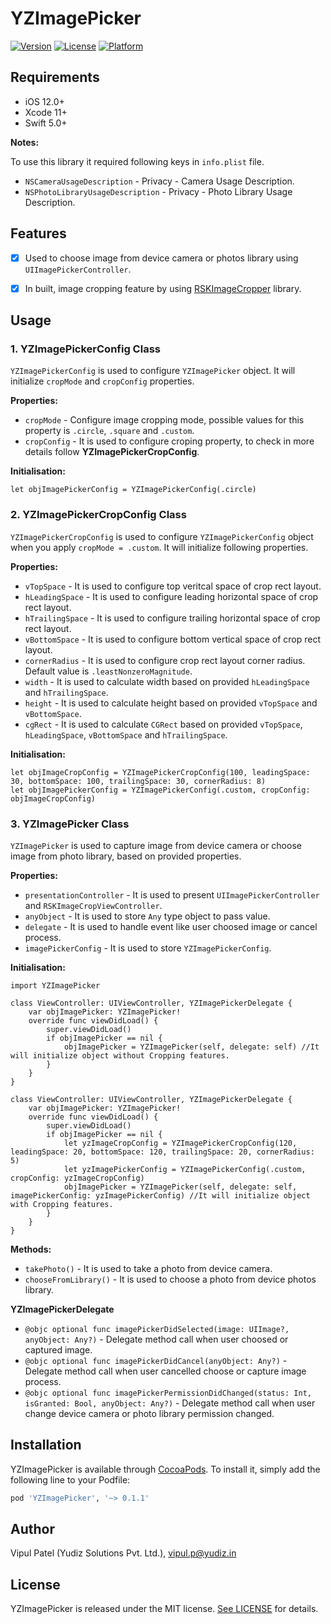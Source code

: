 # YZImagePicker

[![Version](https://img.shields.io/cocoapods/v/YZImagePicker.svg?style=flat)](https://cocoapods.org/pods/YZImagePicker)
[![License](https://img.shields.io/cocoapods/l/YZImagePicker.svg?style=flat)](https://cocoapods.org/pods/YZImagePicker)
[![Platform](https://img.shields.io/cocoapods/p/YZImagePicker.svg?style=flat)](https://cocoapods.org/pods/YZImagePicker)


## Requirements

- iOS 12.0+
- Xcode 11+
- Swift 5.0+

**Notes:**

To use this library it required following keys in `info.plist` file.
* `NSCameraUsageDescription` - Privacy - Camera Usage Description.
* `NSPhotoLibraryUsageDescription` - Privacy - Photo Library Usage Description.

## Features

- [x] Used to choose image from device camera or photos library using `UIImagePickerController`. 
- [x] In built, image cropping feature by using [RSKImageCropper](https://github.com/ruslanskorb/RSKImageCropper) library.


## Usage

### 1. YZImagePickerConfig Class

`YZImagePickerConfig` is used to configure `YZImagePicker` object. It will initialize `cropMode` and `cropConfig` properties.

**Properties:**
*  `cropMode` - Configure image cropping mode, possible values for this property is `.circle`, `.square` and `.custom`.
* `cropConfig` - It is used to configure croping property, to check in more details follow **YZImagePickerCropConfig**. 

**Initialisation:**
```
let objImagePickerConfig = YZImagePickerConfig(.circle)
```

### 2. YZImagePickerCropConfig Class

`YZImagePickerCropConfig` is used to configure `YZImagePickerConfig` object when you apply `cropMode = .custom`. It will initialize following properties.

**Properties:**
*  `vTopSpace` - It is used to configure top veritcal space of crop rect layout.
*  `hLeadingSpace` - It is used to configure leading horizontal space of crop rect layout.
*  `hTrailingSpace` - It is used to configure trailing horizontal space of crop rect layout.
*  `vBottomSpace` - It is used to configure bottom vertical space of crop rect layout.
*  `cornerRadius` - It is used to configure crop rect layout corner radius. Default value is `.leastNonzeroMagnitude`.
*  `width` - It is used to calculate width based on provided  `hLeadingSpace` and `hTrailingSpace`. 
*  `height` - It is used to calculate height based on provided  `vTopSpace` and `vBottomSpace`.
*  `cgRect` - It is used to calculate `CGRect` based on provided `vTopSpace`, `hLeadingSpace`, `vBottomSpace` and `hTrailingSpace`.

**Initialisation:**
```
let objImageCropConfig = YZImagePickerCropConfig(100, leadingSpace: 30, bottomSpace: 100, trailingSpace: 30, cornerRadius: 8)
let objImagePickerConfig = YZImagePickerConfig(.custom, cropConfig: objImageCropConfig)
```

### 3. YZImagePicker Class

`YZImagePicker` is used to capture image from device camera or choose image from photo library, based on provided properties. 

**Properties:**
*  `presentationController` - It is used to present `UIImagePickerController` and `RSKImageCropViewController`.
*  `anyObject` - It is used to store `Any` type object to pass value.
*  `delegate` - It is used to handle event like user choosed image or cancel process.
*  `imagePickerConfig` - It is used to store `YZImagePickerConfig`.

**Initialisation:**
```
import YZImagePicker

class ViewController: UIViewController, YZImagePickerDelegate {
    var objImagePicker: YZImagePicker!
    override func viewDidLoad() {
        super.viewDidLoad()
        if objImagePicker == nil {
            objImagePicker = YZImagePicker(self, delegate: self) //It will initialize object without Cropping features.
        }
    }
}

class ViewController: UIViewController, YZImagePickerDelegate {
    var objImagePicker: YZImagePicker!
    override func viewDidLoad() {
        super.viewDidLoad()
        if objImagePicker == nil {
            let yzImageCropConfig = YZImagePickerCropConfig(120, leadingSpace: 20, bottomSpace: 120, trailingSpace: 20, cornerRadius: 5)
            let yzImagePickerConfig = YZImagePickerConfig(.custom, cropConfig: yzImageCropConfig)
            objImagePicker = YZImagePicker(self, delegate: self, imagePickerConfig: yzImagePickerConfig) //It will initialize object with Cropping features.
        }
    }
}

```

**Methods:**
* `takePhoto()` - It is used to take a photo from device camera.
* `chooseFromLibrary()` - It is used to choose a photo from device photos library.


**YZImagePickerDelegate**

* `@objc optional func imagePickerDidSelected(image: UIImage?, anyObject: Any?)` - Delegate method call when user choosed or captured image.
* `@objc optional func imagePickerDidCancel(anyObject: Any?)` - Delegate method call when user cancelled choose or capture image process.
* `@objc optional func imagePickerPermissionDidChanged(status: Int, isGranted: Bool, anyObject: Any?)` - Delegate method call when user change device camera or photo library permission changed.


## Installation

YZImagePicker is available through [CocoaPods](https://cocoapods.org). To install
it, simply add the following line to your Podfile:

```ruby
pod 'YZImagePicker', '~> 0.1.1'
```

## Author

Vipul Patel (Yudiz Solutions Pvt. Ltd.), vipul.p@yudiz.in

## License

YZImagePicker is released under the MIT license. [See LICENSE](https://github.com/yudiz-vipul/YZImagePicker/blob/master/LICENSE) for details.
